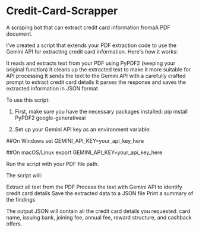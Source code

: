 # Credit-Card-Scrapper
A scraping bot that can extract credit card information fromaA PDF document.

I've created a script that extends your PDF extraction code to use the Gemini API for extracting credit card information. Here's how it works:

It reads and extracts text from your PDF using PyPDF2 (keeping your original function)
It cleans up the extracted text to make it more suitable for API processing
It sends the text to the Gemini API with a carefully crafted prompt to extract credit card details
It parses the response and saves the extracted information in JSON format

To use this script:

1. First, make sure you have the necessary packages installed: pip install PyPDF2 google-generativeai

2. Set up your Gemini API key as an environment variable:

##On Windows
    set GEMINI_API_KEY=your_api_key_here

##On macOS/Linux
    export GEMINI_API_KEY=your_api_key_here

Run the script with your PDF file path.

The script will:

Extract all text from the PDF
Process the text with Gemini API to identify credit card details
Save the extracted data to a JSON file
Print a summary of the findings

The output JSON will contain all the credit card details you requested: card name, issuing bank, joining fee, annual fee, reward structure, and cashback offers.
